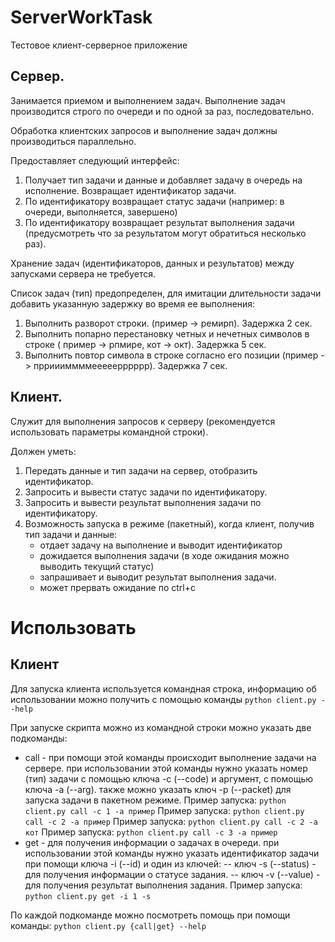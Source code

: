 # ServerWorkTask
Тестовое клиент-серверное приложение 

## Сервер.

Занимается приемом и выполнением задач. Выполнение задач производится строго по очереди и по одной за раз, последовательно.

Обработка клиентских запросов и выполнение задач должны производиться параллельно.

Предоставляет следующий интерфейс:
1. Получает тип задачи и данные и добавляет задачу в очередь на исполнение. Возвращает идентификатор задачи.
2. По идентификатору возвращает статус задачи (например: в очереди, выполняется, завершено)
3. По идентификатору возвращает результат выполнения задачи (предусмотреть что за результатом могут обратиться несколько раз).

Хранение задач (идентификаторов, данных и результатов) между запусками сервера не требуется.

Список задач (тип) предопределен, для имитации длительности задачи добавить указанную задержку во время ее выполнения:
1. Выполнить разворот строки. (пример -> ремирп). Задержка 2 сек.
2. Выполнить попарно перестановку четных и нечетных символов в строке ( пример -> рпмире, кот -> окт). Задержка 5 сек.
3. Выполнить повтор символа в строке согласно его позиции (пример -> прриииммммееееерррррр). Задержка 7 сек.


## Клиент.

Служит для выполнения запросов к серверу (рекомендуется использовать параметры командной строки).

Должен уметь:
1. Передать данные и тип задачи на сервер, отобразить идентификатор.
2. Запросить и вывести статус задачи по идентификатору.
3. Запросить и вывести результат выполнения задачи по идентификатору.
4. Возможность запуска в режиме (пакетный), когда клиент, получив тип задачи и данные:
   - отдает задачу на выполнение и выводит идентификатор
   - дожидается выполнения задачи (в ходе ожидания можно выводить текущий статус)
   - запрашивает и выводит результат выполнения задачи.
   - может прервать ожидание по ctrl+c


# Использовать

## Клиент

Для запуска клиента используется командная строка, информацию об использовании можно получить с помощью команды 
`python client.py --help`

При запуске скрипта можно из командной строки можно указать две подкоманды:
- call - при помощи этой команды происходит выполнение задачи на сервере.
         при использовании этой команды нужно указать номер (тип) задачи с помощью ключа -c (--code)
         и аргумент, с помощью ключа -a (--arg).
         также можно указать ключ -p (--packet) для запуска задачи в пакетном режиме.
         Пример запуска: `python client.py call -c 1 -a пример`
         Пример запуска: `python client.py call -c 2 -a пример`
         Пример запуска: `python client.py call -c 2 -a кот`
         Пример запуска: `python client.py call -c 3 -a пример`
- get  - для получения информации о задачах в очереди.
         при использовании этой команды нужно указать идентификатор задачи при помощи ключа -i (--id)
         и один из ключей:
         -- ключ -s (--status) - для получения информации о статусе задания.
         -- ключ -v (--value)  - для получения результат выполнения задания.
         Пример запуска: `python client.py get -i 1 -s`

По каждой подкоманде можно посмотреть помощь при помощи команды:
`python client.py {call|get} --help`
